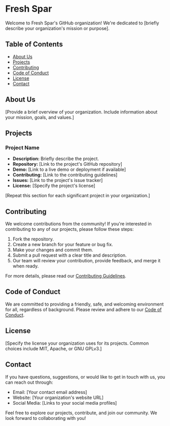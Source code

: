 # Fresh Spar

Welcome to Fresh Spar's GitHub organization! We're dedicated to [briefly describe your organization's mission or purpose].

## Table of Contents

- [About Us](#about-us)
- [Projects](#projects)
- [Contributing](#contributing)
- [Code of Conduct](#code-of-conduct)
- [License](#license)
- [Contact](#contact)

## About Us

[Provide a brief overview of your organization. Include information about your mission, goals, and values.]

## Projects

### Project Name

- **Description:** Briefly describe the project.
- **Repository:** [Link to the project's GitHub repository]
- **Demo:** [Link to a live demo or deployment if available]
- **Contributing:** [Link to the contributing guidelines]
- **Issues:** [Link to the project's issue tracker]
- **License:** [Specify the project's license]

[Repeat this section for each significant project in your organization.]

## Contributing

We welcome contributions from the community! If you're interested in contributing to any of our projects, please follow these steps:

1. Fork the repository.
2. Create a new branch for your feature or bug fix.
3. Make your changes and commit them.
4. Submit a pull request with a clear title and description.
5. Our team will review your contribution, provide feedback, and merge it when ready.

For more details, please read our [Contributing Guidelines](CONTRIBUTING.md).

## Code of Conduct

We are committed to providing a friendly, safe, and welcoming environment for all, regardless of background. Please review and adhere to our [Code of Conduct](CODE_OF_CONDUCT.md).

## License

[Specify the license your organization uses for its projects. Common choices include MIT, Apache, or GNU GPLv3.]

## Contact

If you have questions, suggestions, or would like to get in touch with us, you can reach out through:

- Email: [Your contact email address]
- Website: [Your organization's website URL]
- Social Media: [Links to your social media profiles]

Feel free to explore our projects, contribute, and join our community. We look forward to collaborating with you!
